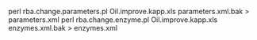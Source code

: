 perl rba.change.parameters.pl Oil.improve.kapp.xls parameters.xml.bak > parameters.xml
perl rba.change.enzyme.pl Oil.improve.kapp.xls  enzymes.xml.bak  > enzymes.xml
